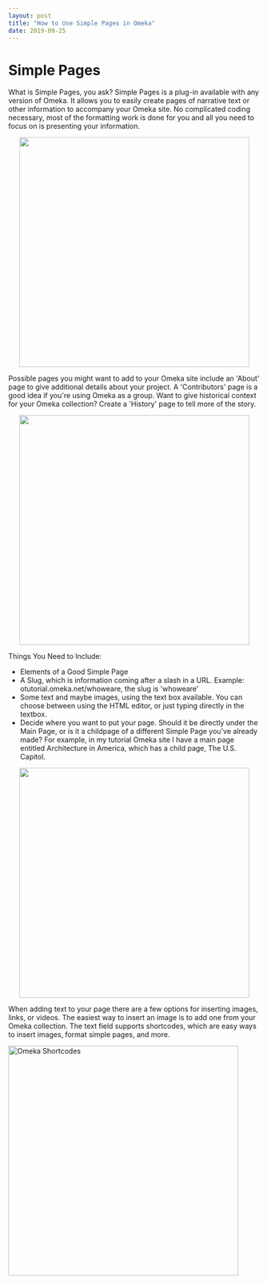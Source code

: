 ```yaml
---
layout: post
title: "How to Use Simple Pages in Omeka"
date: 2019-09-25
---
```

<html>
  <body>
    <h1>Simple Pages</h1>
      <p>What is Simple Pages, you ask? Simple Pages is a plug-in available with any version of Omeka. It allows you to easily create pages of narrative text or other information to accompany your Omeka site. No complicated coding necessary, most of the formatting work is done for you and all you need to focus on is presenting your information.</p>
    <p align="center">
      <img width="460" src="https://user-images.githubusercontent.com/54911846/68148889-ddf3a980-ff0a-11e9-9d01-9ce67378b854.png"> 
    </p>
     <p>Possible pages you might want to add to your Omeka site include an 'About' page to give additional details about your project. A 'Contributors' page is a good idea if you're using Omeka as a group. Want to give historical context for your Omeka collection? Create a 'History' page to tell more of the story.</p>
    <p align="center">
      <img width="460" src="https://user-images.githubusercontent.com/54911846/68149086-40e54080-ff0b-11e9-822e-2b91fb9fd6f3.png"> 
    </p>
    <p>Things You Need to Include:
      <ul>
        <li>Elements of a Good Simple Page</li>
        <li>A Slug, which is information coming after a slash in a URL. Example: otutorial.omeka.net/whoweare, the slug is 'whoweare'</li>
        <li>Some text and maybe images, using the text box available. You can choose between using the HTML editor, or just typing directly in the textbox.</li>
        <li>Decide where you want to put your page. Should it be directly under the Main Page, or is it a childpage of a different Simple Page you've already made? For example, in my tutorial Omeka site I have a main page entitled Architecture in America, which has a child page, The U.S. Capitol.</li>
    </ul>
    </p>
  <p align="center">
      <img width="460" src="https://user-images.githubusercontent.com/54911846/68149143-5490a700-ff0b-11e9-9b31-49adeeb59ca8.png"> 
    </p>
    <p>When adding text to your page there are a few options for inserting images, links, or videos. The easiest way to insert an image is to add one from your Omeka collection. The text field supports shortcodes, which are easy ways to insert images, format simple pages, and more.</p>
    <a href="https://omeka.org/classic/docs/Content/Shortcodes/">
      <img src="https://user-images.githubusercontent.com/54911846/68151899-95d78580-ff10-11e9-8c81-6a66e38229f0.png" alt="Omeka Shortcodes" style="width:460;align:center;">
    </a>
